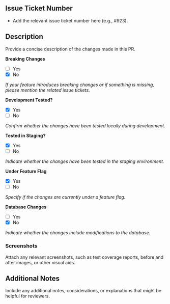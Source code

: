 ## Issue Ticket Number
- Add the relevant issue ticket number here (e.g., #923).

## Description
Provide a concise description of the changes made in this PR.

**Breaking Changes**
- [ ] Yes
- [x] No

*If your feature introduces breaking changes or if something is missing, please mention the related issue tickets.*

**Development Tested?**
- [x] Yes
- [ ] No

*Confirm whether the changes have been tested locally during development.*

**Tested in Staging?**
- [x] Yes
- [ ] No

*Indicate whether the changes have been tested in the staging environment.*

**Under Feature Flag**
- [x] Yes
- [ ] No

*Specify if the changes are currently under a feature flag.*

**Database Changes**
- [ ] Yes
- [x] No

*Indicate whether the changes include modifications to the database.*

### Screenshots
Attach any relevant screenshots, such as test coverage reports, before and after images, or other visual aids.

## Additional Notes
Include any additional notes, considerations, or explanations that might be helpful for reviewers.
